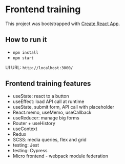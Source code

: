 # Frontend training

This project was bootstrapped with [Create React App](https://github.com/facebook/create-react-app).

## How to run it

- `npm install`
- `npm start`

UI URL: `http://localhost:3000/`

## Frontend training features

- useState: react to a button
- useEffect: load API call at runtime
- useState, submit form, API call with placeholder
- React.memo, useMemo, useCallback
- useReducer: manage big forms
- Router + useHistory
- useContext
- Redux
- SCSS: media queries, flex and grid
- testing: Jest
- testing: Cypress
- Micro frontend - webpack module federation
